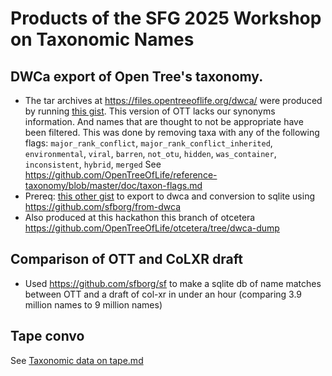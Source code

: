 # Products of the SFG 2025 Workshop on Taxonomic Names

## DWCa export of Open Tree's taxonomy.
  * The tar archives at https://files.opentreeoflife.org/dwca/ were produced by running [this gist](https://gist.github.com/mtholder/37d063b6bbc31c9ddf70bcdc15b46be2). This version of OTT lacks our synonyms information. And names that are thought to not be appropriate have been filtered. This was done by removing taxa with any of the following flags: `major_rank_conflict`, `major_rank_conflict_inherited`, `environmental`, `viral`, `barren`, `not_otu`, `hidden`, `was_container`, `inconsistent`, `hybrid`, `merged`  See https://github.com/OpenTreeOfLife/reference-taxonomy/blob/master/doc/taxon-flags.md
  * Prereq: [this other gist](https://gist.github.com/mtholder/f733a75fe1616af1841ded62aadb4f04) to export to dwca and conversion to sqlite using https://github.com/sfborg/from-dwca
  * Also produced at this hackathon this branch of otcetera https://github.com/OpenTreeOfLife/otcetera/tree/dwca-dump

## Comparison of OTT and CoLXR draft

  * Used https://github.com/sfborg/sf to make a sqlite db of name matches between OTT and a draft of col-xr in under an hour (comparing 3.9 million names to 9 million names)

## Tape convo

See [Taxonomic data on tape.md](https://github.com/SpeciesFileGroup/2025_workshop_on_taxon_names/blob/main/Taxonomic%20data%20on%20tape.md)

